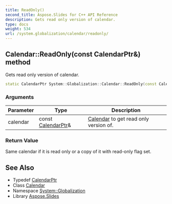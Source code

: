 ```yaml
---
title: ReadOnly()
second_title: Aspose.Slides for C++ API Reference
description: Gets read only version of calendar.
type: docs
weight: 534
url: /system.globalization/calendar/readonly/
---
```

## Calendar::ReadOnly(const CalendarPtr\&) method


Gets read only version of calendar.

```cpp
static CalendarPtr System::Globalization::Calendar::ReadOnly(const CalendarPtr &calendar)
```


### Arguments

| Parameter | Type | Description |
| --- | --- | --- |
| calendar | const [CalendarPtr](../../calendarptr/)\& | [Calendar](../) to get read only version of. |

### Return Value

Same calendar if it is read only or a copy of it with read-only flag set.

## See Also

* Typedef [CalendarPtr](../../calendarptr/)
* Class [Calendar](../)
* Namespace [System::Globalization](../../)
* Library [Aspose.Slides](../../../)